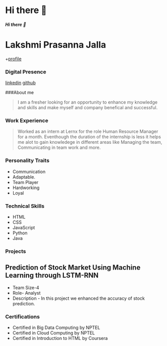 # Hi there 👋
##### Hi there 👋
>
Lakshmi Prasanna Jalla
=========
+[profile](https://C:\Users\laksh\Downloads\profile.jpg)
### Digital Presence

[linkedin](https://www.linkedin.com/in/jalla-lakshmi-prasanna/)
[github](https://github.com/lakshmiprasannajalla/lakshmiprasannajalla/edit/main/README.md)

###About me
> I am a fresher looking for an opportunity to enhance my knowledge and skills and make myself and company benefical and successful.
> 
### Work Experience
> Worked as an intern at Lernx for the role Human Resource Manager for a month.
> Eventhough the duration of the internship is less it helps me alot to gain knowledege in different areas like Managing the team, Communicating in team work and more.

### Personality Traits
- Communication
- Adaptable.
- Team Player
- Hardworking
- Loyal
### Technical Skills
- HTML
- CSS
- JavaScript
- Python
- Java
### Projects
## Prediction of Stock Market Using Machine Learning through LSTM-RNN
+ Team Size-4
+ Role- Analyst
+ Description - In this project we enhanced the accuracy of stock prediction.

### Certifications
- Certified in Big Data Computing by NPTEL
- Certified in Cloud Computing by NPTEL
- Certified in Introduction to HTML by Coursera



<!--
**lakshmiprasannajalla/lakshmiprasannajalla** is a ✨ _special_ ✨ repository because its `README.md` (this file) appears on your GitHub profile.

Here are some ideas to get you started:

- 🔭 I’m currently working on ...
- 🌱 I’m currently learning ...
- 👯 I’m looking to collaborate on ...
- 🤔 I’m looking for help with ...
- 💬 Ask me about ...
- 📫 How to reach me: ...
- 😄 Pronouns: ...
- ⚡ Fun fact: ...
-->
